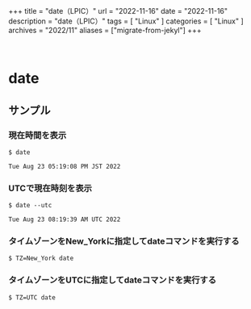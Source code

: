 +++
title = "date（LPIC）"
url = "2022-11-16"
date = "2022-11-16"
description = "date（LPIC）"
tags = [
  "Linux"
]
categories = [
  "Linux"
]
archives = "2022/11"
aliases = ["migrate-from-jekyl"]
+++

<br>

# date



## サンプル

### 現在時間を表示

```
$ date
```

```
Tue Aug 23 05:19:08 PM JST 2022
```


### UTCで現在時刻を表示

```
$ date --utc
```

```
Tue Aug 23 08:19:39 AM UTC 2022
```


### タイムゾーンをNew_Yorkに指定してdateコマンドを実行する

```
$ TZ=New_York date
```


### タイムゾーンをUTCに指定してdateコマンドを実行する

```
$ TZ=UTC date
```

